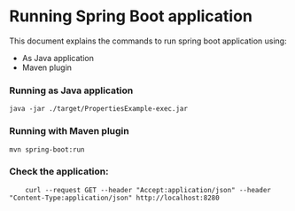 # Running Spring Boot application
This document explains the commands to run spring boot application using:
* As Java application
* Maven plugin

### Running as Java application

    java -jar ./target/PropertiesExample-exec.jar

### Running with Maven plugin

    mvn spring-boot:run

### Check the application:

        curl --request GET --header "Accept:application/json" --header "Content-Type:application/json" http://localhost:8280

